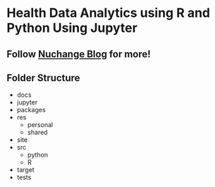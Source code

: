 # Health Data Analytics using R and Python Using Jupyter
## Follow [Nuchange Blog](http://nuchange.ca) for more!

## Folder Structure

- docs
- jupyter
- packages
- res
    - personal
    - shared
- site
- src
    - python
    - R
- target
- tests